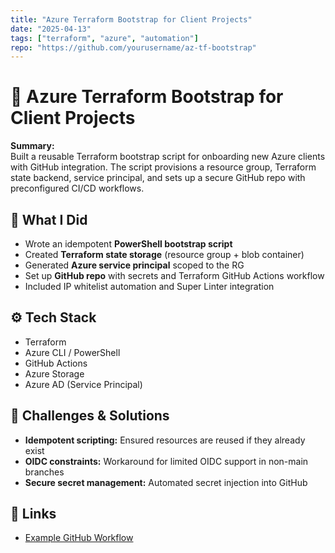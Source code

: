 ```yaml
---
title: "Azure Terraform Bootstrap for Client Projects"
date: "2025-04-13"
tags: ["terraform", "azure", "automation"]
repo: "https://github.com/yourusername/az-tf-bootstrap"
---
```


# 🧱 Azure Terraform Bootstrap for Client Projects

**Summary:**  
Built a reusable Terraform bootstrap script for onboarding new Azure clients with GitHub integration. The script provisions a resource group, Terraform state backend, service principal, and sets up a secure GitHub repo with preconfigured CI/CD workflows.

## 🚀 What I Did
- Wrote an idempotent **PowerShell bootstrap script**
- Created **Terraform state storage** (resource group + blob container)
- Generated **Azure service principal** scoped to the RG
- Set up **GitHub repo** with secrets and Terraform GitHub Actions workflow
- Included IP whitelist automation and Super Linter integration

## ⚙️ Tech Stack
- Terraform
- Azure CLI / PowerShell
- GitHub Actions
- Azure Storage
- Azure AD (Service Principal)

## 🧠 Challenges & Solutions
- **Idempotent scripting:** Ensured resources are reused if they already exist
- **OIDC constraints:** Workaround for limited OIDC support in non-main branches
- **Secure secret management:** Automated secret injection into GitHub

## 🔗 Links
- [Example GitHub Workflow](https://github.com/yourusername/az-tf-bootstrap/.github/workflows/main.yml)

